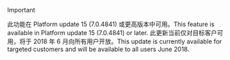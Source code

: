 > [!IMPORTANT]
> <span data-ttu-id="57608-101">此功能在 Platform update 15 (7.0.4841) 或更高版本中可用。</span><span class="sxs-lookup"><span data-stu-id="57608-101">This feature is available in Platform update 15 (7.0.4841) or later.</span></span> <span data-ttu-id="57608-102">此更新当前仅对目标客户可用，将于 2018 年 6 月向所有用户开放。</span><span class="sxs-lookup"><span data-stu-id="57608-102">This update is currently available for targeted customers and will be available to all users June 2018.</span></span>
